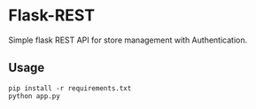 # Flask-REST
Simple flask REST API for store management with Authentication.
## Usage
```
pip install -r requirements.txt
python app.py
```